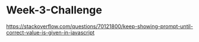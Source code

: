 # Week-3-Challenge


https://stackoverflow.com/questions/70121800/keep-showing-prompt-until-correct-value-is-given-in-javascript